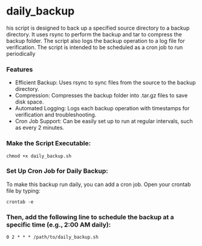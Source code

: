 # daily_backup
his script is designed to back up a specified source directory to a backup directory. It uses rsync to perform the backup and tar to compress the backup folder. The script also logs the backup operation to a log file for verification. The script is intended to be scheduled as a cron job to run periodically

### Features
- Efficient Backup: Uses rsync to sync files from the source to the backup directory.
- Compression: Compresses the backup folder into .tar.gz files to save disk space.
- Automated Logging: Logs each backup operation with timestamps for verification and troubleshooting.
- Cron Job Support: Can be easily set up to run at regular intervals, such as every 2 minutes.

### Make the Script Executable:
```
chmod +x daily_backup.sh
```

### Set Up Cron Job for Daily Backup:
To make this backup run daily, you can add a cron job. Open your crontab file by typing:
```
crontab -e
```

### Then, add the following line to schedule the backup at a specific time (e.g., 2:00 AM daily):
```
0 2 * * * /path/to/daily_backup.sh
```



